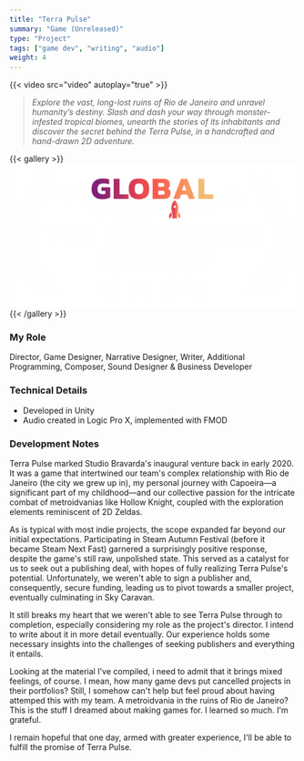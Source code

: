 ```yaml
---
title: "Terra Pulse"
summary: "Game (Unreleased)"
type: "Project"
tags: ["game dev", "writing", "audio"]
weight: 4
---
```

{{< video src="video" autoplay="true" >}}

> *Explore the vast, long-lost ruins of Rio de Janeiro and unravel humanity’s destiny. Slash and dash your way through monster-infested tropical biomes, unearth the stories of its inhabitants and discover the secret behind the Terra Pulse, in a handcrafted and hand-drawn 2D adventure.*

{{< gallery >}}
  <img src="l1.png" class="grid-w50" />
{{< /gallery >}}

### My Role

Director, Game Designer, Narrative Designer, Writer, Additional Programming, Composer, Sound Designer & Business Developer

### Technical Details

- Developed in Unity
- Audio created in Logic Pro X, implemented with FMOD

### Development Notes

Terra Pulse marked Studio Bravarda's inaugural venture back in early 2020. It was a game that intertwined our team's complex relationship with Rio de Janeiro (the city we grew up in), my personal journey with Capoeira—a significant part of my childhood—and our collective passion for the intricate combat of metroidvanias like Hollow Knight, coupled with the exploration elements reminiscent of 2D Zeldas.

As is typical with most indie projects, the scope expanded far beyond our initial expectations. Participating in Steam Autumn Festival (before it became Steam Next Fast) garnered a surprisingly positive response, despite the game's still raw, unpolished state. This served as a catalyst for us to seek out a publishing deal, with hopes of fully realizing Terra Pulse's potential. Unfortunately, we weren't able to sign a publisher and, consequently, secure funding, leading us to pivot towards a smaller project, eventually culminating in Sky Caravan.

It still breaks my heart that we weren't able to see Terra Pulse through to completion, especially considering my role as the project's director. I intend to write about it in more detail eventually. Our experience holds some necessary insights into the challenges of seeking publishers and everything it entails.

Looking at the material I've compiled, i need to admit that it brings mixed feelings, of course. I mean, how many game devs put cancelled projects in their portfolios? Still, I somehow can't help but feel proud about having attemped this with my team. A metroidvania in the ruins of Rio de Janeiro? This is the stuff I dreamed about making games for. I learned so much. I'm grateful.

I remain hopeful that one day, armed with greater experience, I'll be able to fulfill the promise of Terra Pulse.